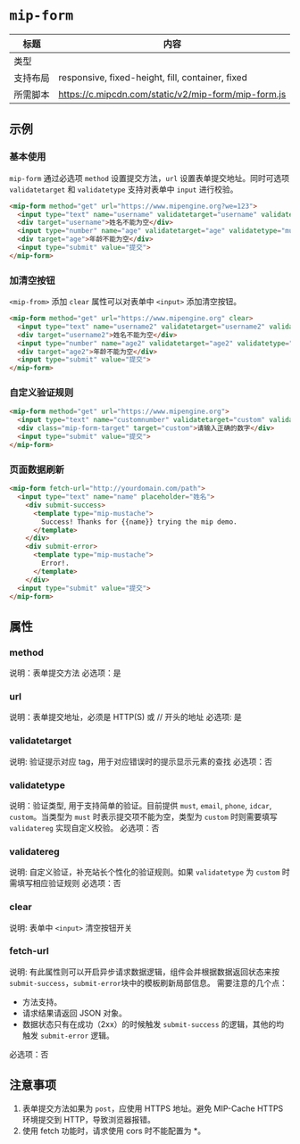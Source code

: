 # `mip-form`

标题|内容
----|----
类型|
支持布局|responsive, fixed-height, fill, container, fixed
所需脚本|https://c.mipcdn.com/static/v2/mip-form/mip-form.js

## 示例

### 基本使用

`mip-form` 通过必选项 `method` 设置提交方法，`url` 设置表单提交地址。同时可选项 `validatetarget` 和 `validatetype` 支持对表单中 `input` 进行校验。

```html
<mip-form method="get" url="https://www.mipengine.org?we=123">
  <input type="text" name="username" validatetarget="username" validatetype="must" placeholder="姓名">
  <div target="username">姓名不能为空</div>
  <input type="number" name="age" validatetarget="age" validatetype="must" placeholder="年龄">
  <div target="age">年龄不能为空</div>
  <input type="submit" value="提交">
</mip-form>
```
### 加清空按钮

`<mip-from>` 添加 `clear` 属性可以对表单中 `<input>` 添加清空按钮。

```html
<mip-form method="get" url="https://www.mipengine.org" clear>
  <input type="text" name="username2" validatetarget="username2" validatetype="must" placeholder="姓名">
  <div target="username2">姓名不能为空</div>
  <input type="number" name="age2" validatetarget="age2" validatetype="must" placeholder="年龄">
  <div target="age2">年龄不能为空</div>
  <input type="submit" value="提交">
</mip-form>
```

### 自定义验证规则

```html
<mip-form method="get" url="https://www.mipengine.org">
  <input type="text" name="customnumber" validatetarget="custom" validatetype="custom" validatereg="^[0-9]*$" placeholder="我是自定义验证规则数字">
  <div class="mip-form-target" target="custom">请输入正确的数字</div>
  <input type="submit" value="提交">
</mip-form>
```

### 页面数据刷新

```html
<mip-form fetch-url="http://yourdomain.com/path">
  <input type="text" name="name" placeholder="姓名">
    <div submit-success>
      <template type="mip-mustache">
        Success! Thanks for {{name}} trying the mip demo.
      </template>
    </div>
    <div submit-error>
      <template type="mip-mustache">
        Error!.
      </template>
    </div>
  <input type="submit" value="提交">
</mip-form>
```

## 属性

### method

说明：表单提交方法
必选项：是

### url

说明：表单提交地址，必须是 HTTP(S) 或 // 开头的地址
必选项: 是

### validatetarget

说明:  验证提示对应 tag，用于对应错误时的提示显示元素的查找
必选项：否

### validatetype

说明：验证类型, 用于支持简单的验证。目前提供 `must`, `email`, `phone`, `idcar`, `custom`。当类型为 `must` 时表示提交项不能为空，类型为 `custom` 时则需要填写 `validatereg` 实现自定义校验。
必选项：否

### validatereg

说明: 自定义验证，补充站长个性化的验证规则。如果 `validatetype` 为 `custom` 时需填写相应验证规则
必选项：否

### clear

说明: 表单中 `<input>` 清空按钮开关

### fetch-url

说明: 有此属性则可以开启异步请求数据逻辑，组件会并根据数据返回状态来按`submit-success`，`submit-error`块中的模板刷新局部信息。
需要注意的几个点：

- 方法支持。
- 请求结果请返回 JSON 对象。
- 数据状态只有在成功（2xx）的时候触发 `submit-success` 的逻辑，其他的均触发 `submit-error` 逻辑。

必选项：否

## 注意事项

1. 表单提交方法如果为 `post`，应使用 HTTPS 地址。避免 MIP-Cache HTTPS 环境提交到 HTTP，导致浏览器报错。
2. 使用 fetch 功能时，请求使用 cors 时不能配置为 *。
